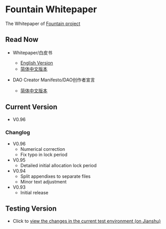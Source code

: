# Fountain Whitepaper

The Whitepaper of [Fountain project](https://fountainhub.com)

## Read Now
- Whitepaper/白皮书
    - [English Version](./WP-Doc/en/Fountain-Whitepaper-en.md)
    - [简体中文版本](./WP-Doc/zh-cn/Fountian-Whitepaper-cn.md)

- DAO Creator Manifesto/DAO创作者宣言
    - [简体中文版本](./WP-Doc/zh-cn/DAO-Creator-Manifesto-cn.md)

## Current Version
- V0.96

### Changlog
- V0.96
  - Numerical correction
  - Fix typo in lock period
- V0.95
  - Detailed initial allocation lock period
- V0.94
  - Split appendixes to separate files
  - Minor text adjustment
- V0.93
  - Initial release

## Testing Version
- Click to [view the changes in the current test environment (on Jianshu)](https://github.com/FountainHub/Fountain-Whitepaper/tree/PoC-Testing)
